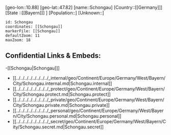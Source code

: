 ﻿---
location: [47.82,10.88]
mapzoom: [7,12] 
mapmarker: city 
type: City
tags:
- geo/City


SpocWebEntityId: 34062
isDeleted: false
confidential: public

---
[geo-lon::10.88]
[geo-lat::47.82]
[name::Schongau]
[Country::[[Germany]]]
[State ::[[Bayern]]] ]
[Population::]
[Unknown::]


```leaflet
id: Schongau
coordinates: [[Schongau]]
markerFile: [[Schongau]]
defaultZoom: 11 
maxZoom: 18
```


## Confidential Links & Embeds: 
-[[Schongau|Schongau]]] 
- [[../../../../../../../../_internal/geo/Continent/Europe/Germany/West/Bayern/City/Schongau.internal.md|Schongau.internal]] 
- [[../../../../../../../../_protect/geo/Continent/Europe/Germany/West/Bayern/City/Schongau.protect.md|Schongau.protect]] 
- [[../../../../../../../../_private/geo/Continent/Europe/Germany/West/Bayern/City/Schongau.private.md|Schongau.private]] 
- [[../../../../../../../../_personal/geo/Continent/Europe/Germany/West/Bayern/City/Schongau.personal.md|Schongau.personal]] 
- [[../../../../../../../../_secret/geo/Continent/Europe/Germany/West/Bayern/City/Schongau.secret.md|Schongau.secret]] 

